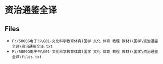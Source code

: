 # 资治通鉴全译

## Files

- `F:/5000G电子书\G01-文化科学教育体育(国学 文化 体育 教程 教材)\国学\资治通鉴全译\资治通鉴全译.txt`
- `F:/5000G电子书\G01-文化科学教育体育(国学 文化 体育 教程 教材)\国学\资治通鉴全译\files.txt`

